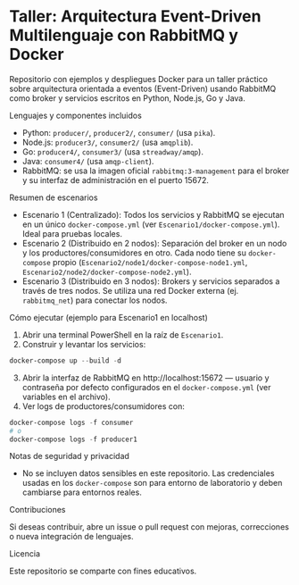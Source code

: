 # Taller: Arquitectura Event-Driven Multilenguaje con RabbitMQ y Docker

Repositorio con ejemplos y despliegues Docker para un taller práctico sobre arquitectura orientada a eventos (Event-Driven) usando RabbitMQ como broker y servicios escritos en Python, Node.js, Go y Java.

Lenguajes y componentes incluidos

- Python: `producer/`, `producer2/`, `consumer/` (usa `pika`).
- Node.js: `producer3/`, `consumer2/` (usa `amqplib`).
- Go: `producer4/`, `consumer3/` (usa `streadway/amqp`).
- Java: `consumer4/` (usa `amqp-client`).
- RabbitMQ: se usa la imagen oficial `rabbitmq:3-management` para el broker y su interfaz de administración en el puerto 15672.

Resumen de escenarios

- Escenario 1 (Centralizado): Todos los servicios y RabbitMQ se ejecutan en un único `docker-compose.yml` (ver `Escenario1/docker-compose.yml`). Ideal para pruebas locales.
- Escenario 2 (Distribuido en 2 nodos): Separación del broker en un nodo y los productores/consumidores en otro. Cada nodo tiene su `docker-compose` propio (`Escenario2/node1/docker-compose-node1.yml`, `Escenario2/node2/docker-compose-node2.yml`).
- Escenario 3 (Distribuido en 3 nodos): Brokers y servicios separados a través de tres nodos. Se utiliza una red Docker externa (ej. `rabbitmq_net`) para conectar los nodos.

Cómo ejecutar (ejemplo para Escenario1 en localhost)

1. Abrir una terminal PowerShell en la raíz de `Escenario1`.
2. Construir y levantar los servicios:

```powershell
docker-compose up --build -d
```

3. Abrir la interfaz de RabbitMQ en http://localhost:15672 — usuario y contraseña por defecto configurados en el `docker-compose.yml` (ver variables en el archivo).
4. Ver logs de productores/consumidores con:

```powershell
docker-compose logs -f consumer
# o
docker-compose logs -f producer1
```

Notas de seguridad y privacidad

- No se incluyen datos sensibles en este repositorio. Las credenciales usadas en los `docker-compose` son para entorno de laboratorio y deben cambiarse para entornos reales.

Contribuciones

Si deseas contribuir, abre un issue o pull request con mejoras, correcciones o nueva integración de lenguajes.

Licencia

Este repositorio se comparte con fines educativos.

